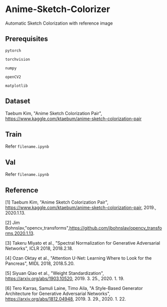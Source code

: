 # Anime-Sketch-Colorizer

Automatic Sketch Colorization with reference image

Prerequisites
------

  `pytorch`
  
  `torchvision`
  
  `numpy`
  
  `openCV2`
  
  `matplotlib`
    
Dataset
------

  Taebum Kim, "Anime Sketch Colorization Pair", https://www.kaggle.com/ktaebum/anime-sketch-colorization-pair
    
Train
------

  Refer `filename.ipynb`
  
Val
------

  Refer `filename.ipynb`
 
Reference
------

 [1] Taebum Kim, "Anime Sketch Colorization Pair", https://www.kaggle.com/ktaebum/anime-sketch-colorization-pair, 2019., 2020.1.13.
 
 [2] Jim Bohnslav,"opencv_transforms",https://github.com/jbohnslav/opencv_transforms,2020.1.13.
 
 [3] Takeru Miyato et al., "Spectral Normalization for Generative Adversarial Networks", ICLR 2018, 2018.2.18.
 
 [4] Ozan Oktay et al., "Attention U-Net: Learning Where to Look for the Pancreas", MIDL 2018, 2018.5.20.
 
 [5] Siyuan Qiao et al., "Weight Standardization", https://arxiv.org/abs/1903.10520, 2019. 3. 25., 2020. 1. 19.
 
 [6] Tero Karras, Samuli Laine, Timo Aila, "A Style-Based Generator Architecture for Generative Adversarial Networks", https://arxiv.org/abs/1812.04948, 2019. 3. 29., 2020. 1. 22.
